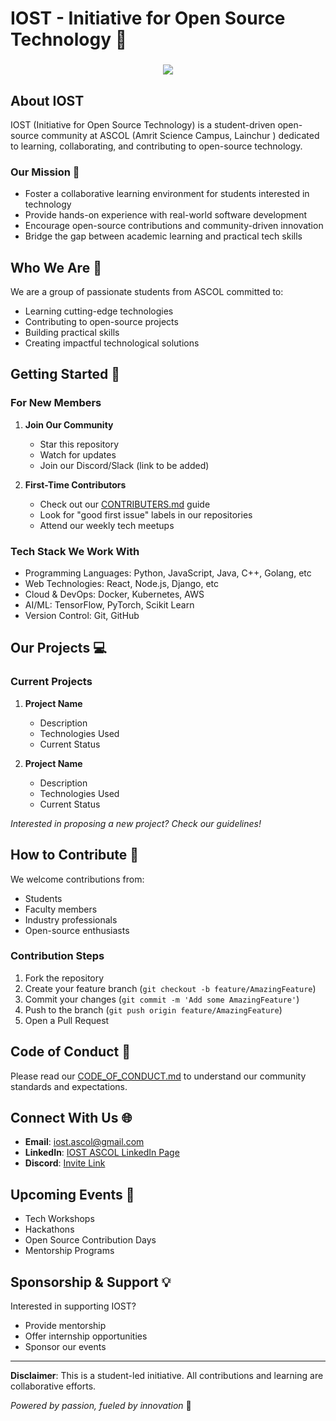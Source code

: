 # IOST - Initiative for Open Source Technology 🚀
<p align="left"><b><iost></iost></b></p>
<h3 align="center">
<img src="https://readme-typing-svg.demolab.com/?lines=$+IOST,++Initiative for Open Source, ++ Technology&font=Fira%20Code&center=true&width=500&height=60&color=f75c7e&vCenter=true&pause=10&size=20" />
</h3>

## About IOST

IOST (Initiative for Open Source Technology) is a student-driven open-source community at ASCOL (Amrit Science Campus, Lainchur ) dedicated to learning, collaborating, and contributing to open-source technology.

### Our Mission 🎯

- Foster a collaborative learning environment for students interested in technology
- Provide hands-on experience with real-world software development
- Encourage open-source contributions and community-driven innovation
- Bridge the gap between academic learning and practical tech skills

## Who We Are 👥

We are a group of passionate students from ASCOL committed to:
- Learning cutting-edge technologies
- Contributing to open-source projects
- Building practical skills
- Creating impactful technological solutions

## Getting Started 🏁

### For New Members

1. **Join Our Community**
   - Star this repository
   - Watch for updates
   - Join our Discord/Slack (link to be added)

2. **First-Time Contributors**
   - Check out our [CONTRIBUTERS.md](contributers.md) guide
   - Look for "good first issue" labels in our repositories
   - Attend our weekly tech meetups

### Tech Stack We Work With

- Programming Languages: Python, JavaScript, Java, C++, Golang, etc 
- Web Technologies: React, Node.js, Django, etc
- Cloud & DevOps: Docker, Kubernetes, AWS
- AI/ML: TensorFlow, PyTorch, Scikit Learn
- Version Control: Git, GitHub

## Our Projects 💻

### Current Projects
1. **Project Name**
   - Description
   - Technologies Used
   - Current Status

2. **Project Name**
   - Description
   - Technologies Used
   - Current Status

*Interested in proposing a new project? Check our guidelines!*

## How to Contribute 🤝

We welcome contributions from:
- Students
- Faculty members
- Industry professionals
- Open-source enthusiasts

### Contribution Steps
1. Fork the repository
2. Create your feature branch (`git checkout -b feature/AmazingFeature`)
3. Commit your changes (`git commit -m 'Add some AmazingFeature'`)
4. Push to the branch (`git push origin feature/AmazingFeature`)
5. Open a Pull Request

## Code of Conduct 📜

Please read our [CODE_OF_CONDUCT.md](CODE_OF_CONDUCT.md) to understand our community standards and expectations.

## Connect With Us 🌐

- **Email**: iost.ascol@gmail.com
- **LinkedIn**: [IOST ASCOL LinkedIn Page]()
- **Discord**: [Invite Link]()

## Upcoming Events 📅

- Tech Workshops
- Hackathons
- Open Source Contribution Days
- Mentorship Programs

## Sponsorship & Support 💡

Interested in supporting IOST? 
- Provide mentorship
- Offer internship opportunities
- Sponsor our events

---

**Disclaimer**: This is a student-led initiative. All contributions and learning are collaborative efforts.

*Powered by passion, fueled by innovation* 🚀
